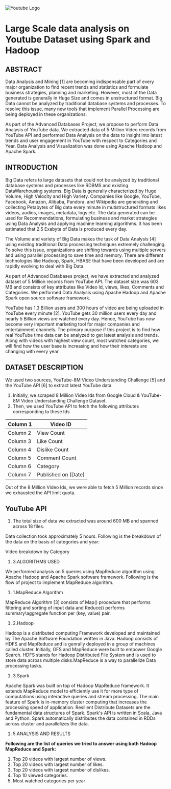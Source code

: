 ![Youtube Logo](https://servicesdirectory.withyoutube.com/static/images/logo.svg)

# Large Scale data analysis on Youtube Dataset using Spark and Hadoop

## ABSTRACT

Data Analysis and Mining [1] are becoming indispensable part of every major organization to find recent trends and statistics and formulate business strategies, planning and marketing. However, most of the Data generated is generally in Huge Size and comes in unstructured format.  Big Data cannot be analyzed by traditional database systems and processes. To resolve this issue, many new tools that implement Parallel Processing are being deployed in these organizations.

As part of the Advanced Databases Project, we propose to perform Data Analysis of YouTube data. We extracted data of 5 Million Video records from YouTube API and performed Data Analysis on the data to insight into latest trends and user engagement in YouTube with respect to Categories and Year. Data Analysis and Visualization was done using Apache Hadoop and Apache Spark.

## INTRODUCTION

Big Data refers to large datasets that could not be analyzed by traditional database systems and processes like RDBMS and existing DataWarehousing systems. Big Data is generally characterized by Huge Volume, High Velocity and High Variety. Companies like Google, YouTube, Facebook, Amazon, Alibaba, Pandora, and Wikipedia are generating and collecting Petabytes of Big data every minute in mutistructured formats likes videos, audios, images, metadata, logs etc. The data generated can be used for Recommendations, formulating business and market strategies using Data Analysis and applying machine learning algorithms. It has been estimated that 2.5 Exabyte of Data is produced every day.

The Volume and variety of Big Data makes the task of Data Analysis [4] using existing traditional Data processing techniques extremely challenging.  To solve this issue, organizations are shifting towards using multiple servers and using parallel processing to save time and memory. There are different technologies like Hadoop, Spark, HBASE that have been developed and are rapidly evolving to deal with Big Data.

As part of Advanced Databases project, we have extracted and analyzed dataset of 5 Million records from YouTube API. The dataset size was 603 MB and consists of key attributes like Video Id, views, likes, Comments and Categories. We performed Data Analysis using Apache Hadoop and Apache Spark open source software framework.

YouTube has 1.3 Billion users and 300 hours of video are being uploaded in YouTube every minute [2]. YouTube gets 30 million users every day and nearly 5 Billion views are watched every day. Hence, YouTube has now become very important marketing tool for major companies and entertainment channels. The primary purpose if this project is to find how real YouTube time data can be analyzed to get latest analysis and trends.  Along with videos with highest view count, most watched categories, we will find how the user base is increasing and how their interests are changing with every year


## DATASET DESCRIPTION

We used two sources, YouTube-8M Video Understanding Challenge [5] and the YouTube API [6] to extract latest YouTube data.

1. Initially, we scraped 8 Million Video Ids from Google Cloud &amp; YouTube-8M Video Understanding Challenge Dataset.
2. Then, we used YouTube API to fetch the following attributes corresponding to these Ids

| Column 1 | Video ID |
| --- | --- |
| Column 2 | View Count |
| Column 3 | Like Count |
| Column 4 | Dislike Count |
| Column 5 | Comment Count |
| Column 6 | Category |
| Column 7 | Published on (Date) |


Out of the 8 Million Video Ids, we were able to fetch 5 Million records since we exhausted the API limit quota.


## YouTube API

1. The total size of data we extracted was around 600 MB and spanned across 18 files.

Data collection took approximately 5 hours. Following is the breakdown of the data on the basis of categories and year:



Video  breakdown by Category

1. 3.ALGORITHMS USED

We performed analysis on 5 queries using MapReduce algorithm using Apache Hadoop and Apache Spark software framework.  Following is the flow of project to implement MapReduce algorithm.

 
1. 1.MapReduce Algorithm

MapReduce Algorithm [3] consists of Map() procedure that performs filtering and sorting of input data and Reduce() performs summary\aggregate function per (key, value) pair.

 
1. 2.Hadoop

Hadoop is a distributed computing Framework developed and maintained by The Apache Software Foundation written in Java. Hadoop consists of HDFS and MapReduce and is genrally deployed in a group of machines called cluster. Initially, GFS and MapReduce were built to empower Google Search. HDFS stands for Hadoop Distributed File System and is used to store data across multiple disks.MapReduce is a way to parallelize Data processing tasks.

1. 3.Spark

Apache Spark was built on top of Hadoop MapReduce framework. It extends MapReduce model to efficiently use it for more type of computations using interactive queries and stream processing. The main feature of Spark is in-memory cluster computing that increases the processing speed of application. Resilient Distribute Datasets are the fundamental data structures of Spark. Spark&#39;s API is written in Scala, Java and Python. Spark automatically distributes the data contained in RDDs across cluster and parallelizes the data.

1. 5.ANALYSIS AND RESULTS

**Following are the list of queries we tried to answer using both Hadoop MapReduce and Spark:**

1. Top 20 videos with largest number of views.
2. Top 20 videos with largest number of likes.
3. Top 20 videos with largest number of dislikes.
4. Top 10 viewed categories.
5. Most watched categories per year
